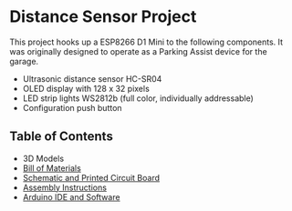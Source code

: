 <h1>Distance Sensor Project</h1>

This project hooks up a ESP8266 D1 Mini to the following components.  It was originally designed to operate as a Parking Assist device for the garage.

* Ultrasonic distance sensor HC-SR04
* OLED display with 128 x 32 pixels
* LED strip lights WS2812b (full color, individually addressable)
* Configuration push button

<h2>Table of Contents</h2>

* 3D Models
* [Bill of Materials](docs/bom.md)
* [Schematic and Printed Circuit Board](docs/schematics.md)
* [Assembly Instructions](docs/assembly.md)
* [Arduino IDE and Software](docs/arduino.md)

